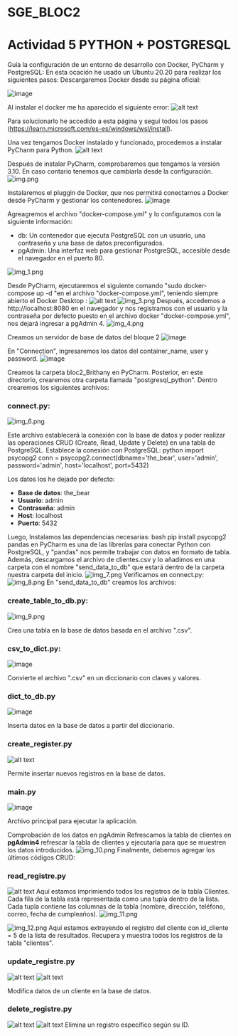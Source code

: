 # SGE_BLOC2
# Actividad 5 PYTHON + POSTGRESQL
Guía la configuración de un entorno de desarrollo con Docker, PyCharm y PostgreSQL:
En esta ocación he usado un Ubuntu 20.20 para realizar los siguientes pasos:
Descargaremos Docker desde su página oficial:

![image](https://github.com/user-attachments/assets/734634e7-3f77-4dd4-89ad-bb05a68cab20)

Al instalar el docker me ha aparecido el siguiente error:
![alt text](image.png)

Para solucionarlo he accedido a esta página y seguí todos los pasos (https://learn.microsoft.com/es-es/windows/wsl/install).

Una vez tengamos Docker instalado y funcionado, procedemos a instalar PyCharm para Python.
![alt text](image-1.png)

Después de instalar PyCharm, comprobaremos que tengamos la versión 3.10. En caso contario tenemos que cambiarla desde la configuración.
![img.png](img.png)

Instalaremos el pluggin de Docker, que nos permitirá conectarnos a Docker desde PyCharm y gestionar los contenedores.
![image](https://github.com/user-attachments/assets/1a4bccac-2f06-46e6-bc07-7451d4e2c7f3)

Agreagremos el archivo "docker-compose.yml" y lo configuramos con la siguiente información:
- db: Un contenedor que ejecuta PostgreSQL con un usuario, una contraseña y una base de datos preconfigurados.
- pgAdmin: Una interfaz web para gestionar PostgreSQL, accesible desde el navegador en el puerto 80.

![img_1.png](img_1.png)

Desde PyCharm, ejecutaremos el siguiente comando "sudo docker-compose up -d
"en el archivo "docker-compose.yml", teniendo siempre abierto el Docker Desktop :
![alt text](image-9.png)
![img_3.png](img_3.png)
Después, accedemos a http://localhost:8080 en el navegador y nos registramos con el usuario y la contraseña por defecto puesto en el archivo docker "docker-compose.yml", nos dejará ingresar a pgAdmin 4.
![img_4.png](img_4.png)

Creamos un servidor de base de datos del bloque 2
![image](https://github.com/user-attachments/assets/3962075c-99b9-49f1-81cd-cfad964a1fe4)

En "Connection", ingresaremos los datos del container_name, user y password.
![image](https://github.com/user-attachments/assets/a9330aab-ef11-40ba-af9a-6b5bd0f830fe)

Creamos la carpeta bloc2_Brithany en PyCharm. Posterior, en este directorio, crearemos otra carpeta llamada "postgresql_python". Dentro crearemos los siguientes archivos:

### **connect.py:**
![img_6.png](img_6.png)


Este archivo establecerá la conexión con la base de datos y poder realizar las operaciones CRUD (Create, Read, Update y Delete) en una tabla de PostgreSQL.
Establece la conexión con PostgreSQL:
python
import psycopg2
conn = psycopg2.connect(dbname='the_bear', user='admin', password='admin', host='localhost', port=5432)

Los datos los he dejado por defecto:
- **Base de datos**: the_bear
- **Usuario**: admin
- **Contraseña**: admin
- **Host**: localhost
- **Puerto**: 5432

Luego, Instalamos las dependencias necesarias:
bash pip install psycopg2 pandas
 en PyCharm es una de las librerías para conectar Python con PostgreSQL, y "pandas" nos permite trabajar con datos en formato de tabla. Además, descargamos el archivo de clientes.csv y lo añadimos en una carpeta con el nombre "send_data_to_db" que estará dentro de la carpeta nuestra carpeta del inicio.
![img_7.png](img_7.png)
Verificamos en connect.py:
![img_8.png](img_8.png)
En "send_data_to_db" creamos los archivos:

### **create_table_to_db.py:**
![img_9.png](img_9.png)

Crea una tabla en la base de datos basada en el archivo ".csv".

### **csv_to_dict.py:**
![image](https://github.com/user-attachments/assets/05362e47-38b4-4b28-86e0-86e6a6715db4)


 Convierte el archivo ".csv" en un diccionario con claves y valores.

### **dict_to_db.py**
![image](https://github.com/user-attachments/assets/dad241b0-7611-42aa-9eed-f9c0291912e8)

Inserta datos en la base de datos a partir del diccionario.

### **create_register.py**
![alt text](image-4.png)

Permite insertar nuevos registros en la base de datos.

### **main.py**
![image](https://github.com/user-attachments/assets/5710dbbe-f56f-4579-a287-22562a08ceb2)

Archivo principal para ejecutar la aplicación.

Comprobación de los datos en pgAdmin
Refrescamos la tabla de clientes en **pgAdmin4** refrescar la tabla de clientes y ejecutarla para que se muestren los datos introducidos.
![img_10.png](img_10.png)
Finalmente, debemos agregar los últimos códigos CRUD:

### **read_registre.py**

![alt text](image-5.png)
Aquí estamos imprimiendo todos los registros de la tabla Clientes. Cada fila de la tabla está representada como una tupla dentro de la lista. Cada tupla contiene las columnas de la tabla (nombre, dirección, teléfono, correo, fecha de cumpleaños).
![img_11.png](img_11.png)

![img_12.png](img_12.png)
Aquí estamos extrayendo el registro del cliente con id_cliente = 5 de la lista de resultados.
Recupera y muestra todos los registros de la tabla "clientes".

### **update_registre.py**

![alt text](image-6.png)
![alt text](image-11.png)

Modifica datos de un cliente en la base de datos.

### **delete_registre.py**

![alt text](image-7.png)
![alt text](image-8.png)
Elimina un registro específico según su ID.

